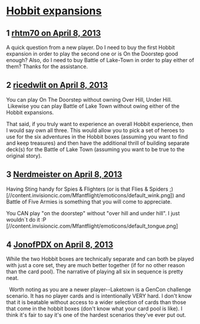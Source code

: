 # [Hobbit expansions](https://community.fantasyflightgames.com/topic/82010-hobbit-expansions/)

## 1 [rhtm70 on April 8, 2013](https://community.fantasyflightgames.com/topic/82010-hobbit-expansions/?do=findComment&comment=782524)

A quick question from a new player. Do I need to buy the first Hobbit expansion in order to play the second one or is On the Doorstep good enough? Also, do I need to buy Battle of Lake-Town in order to play either of them? Thanks for the assistance.

## 2 [ricedwlit on April 8, 2013](https://community.fantasyflightgames.com/topic/82010-hobbit-expansions/?do=findComment&comment=782531)

You can play On The Doorstep without owning Over Hill, Under Hill.  Likewise you can play Battle of Lake Town without owing either of the Hobbit expansions.

That said, if you truly want to experience an overall Hobbit experience, then I would say own all three. This would allow you to pick a set of heroes to use for the six adventures in the Hobbit boxes (assuming you want to find and keep treasures) and then have the additional thrill of building separate deck(s) for the Battle of Lake Town (assuming you want to be true to the original story).

## 3 [Nerdmeister on April 8, 2013](https://community.fantasyflightgames.com/topic/82010-hobbit-expansions/?do=findComment&comment=782639)

Having Sting handy for Spies & Flighters (or is that Flies & Spiders ;) [//content.invisioncic.com/Mfantflight/emoticons/default_wink.png]) and Battle of Five Armies is something that you will come to appreciate.

You CAN play "on the doorstep" without "over hill and under hill". I just wouldn´t do it :P [//content.invisioncic.com/Mfantflight/emoticons/default_tongue.png]

## 4 [JonofPDX on April 8, 2013](https://community.fantasyflightgames.com/topic/82010-hobbit-expansions/?do=findComment&comment=782745)

While the two Hobbit boxes are technically separate and can both be played with just a core set, they are much better together (if for no other reason than the card pool). The narrative of playing all six in sequence is pretty neat.

 
Worth noting as you are a newer player--Laketown is a GenCon challenge scenario. It has no player cards and is intentionally VERY hard. I don't know that it is beatable without access to a wider selection of cards than those that come in the hobbit boxes (don't know what your card pool is like). I think it's fair to say it's one of the hardest scenarios they've ever put out. 

